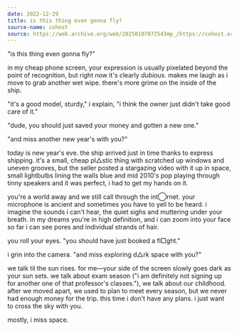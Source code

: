 ```yaml
---
date: 2022-12-29
title: is this thing even gonna fly?
source-name: cohost
source: https://web.archive.org/web/20250107072543mp_/https://cohost.org/fishfood/post/708930-is-this-thing-even
---
```


"is this thing even gonna fly?"

in my cheap phone screen, your expression is usually pixelated beyond the point of recognition, but right now it's clearly *dubious*. makes me laugh as i move to grab another wet wipe. there's more grime on the inside of the ship.

"it's a good model, sturdy," i explain, "i think the owner just didn't take good care of it."

"dude, you should just saved your money and gotten a new one."

"and miss another new year's with you?"

today is new year's eve. the ship arrived just in time thanks to express shipping. it's a small, cheap pl△stic thing with scratched up windows and uneven grooves, but the seller posted a stargazing video with it up in space, small lightbulbs lining the walls blue and mid 2010's pop playing through tinny speakers and it was perfect, i had to get my hands on it.

you're a world away and we still call through the int◯rnet. your microphone is ancient and sometimes you have to yell to be heard. i imagine the sounds i can't hear, the quiet sighs and muttering under your breath. in my dreams you're in high definition, and i can zoom into your face so far i can see pores and individual strands of hair.

you roll your eyes. "you should have just booked a fl□ght."

i grin into the camera. "and miss exploring d△rk space with you?"

we talk til the sun rises. for me—your side of the screen slowly goes dark as your sun sets. we talk about exam season ("i am definitely not signing up for another one of that professor's classes."), we talk about our childhood. after we moved apart, we used to plan to meet every season, but we never had enough money for the trip. this time i don't have any plans. i just want to cross the sky with you.

mostly, i miss space.